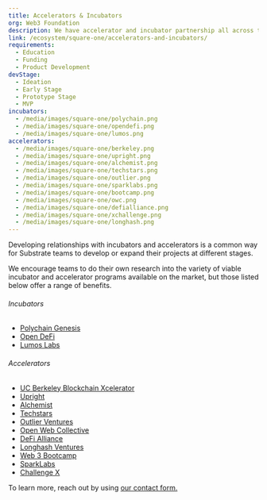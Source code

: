 ```yaml
---
title: Accelerators & Incubators
org: Web3 Foundation
description: We have accelerator and incubator partnership all across the globe
link: /ecosystem/square-one/accelerators-and-incubators/
requirements:
  - Education
  - Funding
  - Product Development
devStage:
  - Ideation
  - Early Stage
  - Prototype Stage
  - MVP
incubators:
  - /media/images/square-one/polychain.png
  - /media/images/square-one/opendefi.png
  - /media/images/square-one/lumos.png
accelerators:
  - /media/images/square-one/berkeley.png
  - /media/images/square-one/upright.png
  - /media/images/square-one/alchemist.png
  - /media/images/square-one/techstars.png
  - /media/images/square-one/outlier.png
  - /media/images/square-one/sparklabs.png
  - /media/images/square-one/bootcamp.png
  - /media/images/square-one/owc.png
  - /media/images/square-one/defialliance.png
  - /media/images/square-one/xchallenge.png
  - /media/images/square-one/longhash.png
---
```


Developing relationships with incubators and accelerators is a common way for Substrate teams to develop or expand their projects at different stages.

We encourage teams to do their own research into the variety of viable incubator and accelerator programs available on the market, but those listed below offer a range of benefits.

###### Incubators

- [Polychain Genesis](https://polychain.capital/)
- [Open DeFi](https://www.opendefi.network/)
- [Lumos Labs](https://www.lumoslabs.co/)

###### Accelerators

- [UC Berkeley Blockchain Xcelerator](https://scet.berkeley.edu/blockchain-lab/)
- [Upright](https://www.upright.gg/)
- [Alchemist](https://www.alchemistaccelerator.com/)
- [Techstars](https://www.techstars.com/)
- [Outlier Ventures](https://outlierventures.io/base-camp/)
- [Open Web Collective](https://www.openwebcollective.com/)
- [DeFi Alliance](https://www.defialliance.co/)
- [Longhash Ventures](https://longhash.vc/)
- [Web 3 Bootcamp](https://bootcamp.web3.foundation/)
- [SparkLabs](https://sparklabs.co.kr/lb/index.php)
- [Challenge X](https://www.facebook.com/events/2647379755550977/)

To learn more, reach out by using [our contact form.](/ecosystem/square-one#connect)
